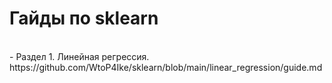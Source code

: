 
<p align="center">
<h1>Гайды по sklearn</h1><br>
- Раздел 1. Линейная регрессия. https://github.com/WtoP4Ike/sklearn/blob/main/linear_regression/guide.md
</p>
